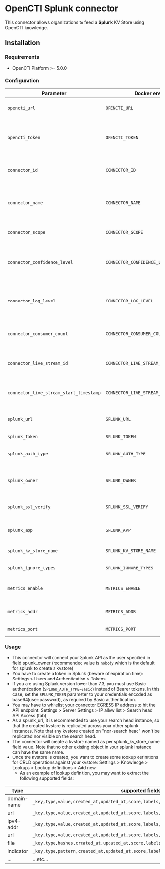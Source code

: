 # OpenCTI Splunk connector

This connector allows organizations to feed a **Splunk** KV Store using OpenCTI knowledge.

## Installation

### Requirements

- OpenCTI Platform >= 5.0.0

### Configuration

| Parameter                               | Docker envvar                           | Mandatory | Description                                                                                   |
|-----------------------------------------|-----------------------------------------| --------- |-----------------------------------------------------------------------------------------------|
| `opencti_url`                           | `OPENCTI_URL`                           | Yes       | The URL of the OpenCTI platform.                                                              |
| `opencti_token`                         | `OPENCTI_TOKEN`                         | Yes       | The default admin token configured in the OpenCTI platform parameters file.                   |
| `connector_id`                          | `CONNECTOR_ID`                          | Yes       | A valid arbitrary `UUIDv4` that must be unique for this connector.                            |
| `connector_name`                        | `CONNECTOR_NAME`                        | Yes       | The name of the Splunk instance, to identify it if you have multiple Splunk connectors.       |
| `connector_scope`                       | `CONNECTOR_SCOPE`                       | Yes       | Must be `splunk`, not used in this connector.                                                 |
| `connector_confidence_level`            | `CONNECTOR_CONFIDENCE_LEVEL`            | Yes       | The default confidence level for created sightings (a number between 1 and 4).                |
| `connector_log_level`                   | `CONNECTOR_LOG_LEVEL`                   | Yes       | The log level for this connector, could be `debug`, `info`, `warn` or `error` (less verbose). |
| `connector_consumer_count`              | `CONNECTOR_CONSUMER_COUNT`              | No        | Number of consumer/worker that will push data to Splunk.                                      |
| `connector_live_stream_id`              | `CONNECTOR_LIVE_STREAM_ID`              | Yes       | The Live Stream ID of the stream created in the OpenCTI interface.                            |
| `connector_live_stream_start_timestamp` | `CONNECTOR_LIVE_STREAM_START_TIMESTAMP` | No        | Start timestamp used on connector first start.                                                |
| `splunk_url`                            | `SPLUNK_URL`                            | Yes       | The Splunk instances REST API URLs as array                                                   |
| `splunk_token`                          | `SPLUNK_TOKEN`                          | Yes       | The Splunk token                                                                              |
| `splunk_auth_type`                      | `SPLUNK_AUTH_TYPE`                      | Yes       | The Splunk auth type: Bearer or Basic (default: `Bearer`)                                     |
| `splunk_owner`                          | `SPLUNK_OWNER`                          | Yes       | The Splunk KV store owners as array (same order as URLs)                                      |
| `splunk_ssl_verify`                     | `SPLUNK_SSL_VERIFY`                     | Yes       | Enable the SSL certificate check for all instances (default: `true`)                          |
| `splunk_app`                            | `SPLUNK_APP`                            | Yes       | The app of the KV Store for all instances.                                                    |
| `splunk_kv_store_name`                  | `SPLUNK_KV_STORE_NAME`                  | Yes       | The name of the KV Store for all instances.                                                   |
| `splunk_ignore_types`                   | `SPLUNK_IGNORE_TYPES`                   | Yes       | The list of entity types to ignore.                                                           |
| `metrics_enable`                        | `METRICS_ENABLE`                        | No        | Whether or not Prometheus metrics should be enabled.                                          |
| `metrics_addr`                          | `METRICS_ADDR`                          | No        | Bind IP address to use for metrics endpoint.                                                  |
| `metrics_port`                          | `METRICS_PORT`                          | No        | Port to use for metrics endpoint.                                                             |

### Usage

- This connector will connect your Splunk API as the user specified in field splunk_owner (recommended value is `nobody` which is the default for splunk to create a kvstore)
- You have to create a token in Splunk (beware of expiration time): Settings > Users and Authentication > Tokens
- If you are using Splunk version lower than 7.3, you must use Basic authentication (`SPLUNK_AUTH_TYPE=Basic`) instead of Bearer tokens. In this case, set the `SPLUNK_TOKEN` parameter to your credentials encoded as base64(user:password), as required by Basic authentication.
- You may have to whitelist your connector EGRESS IP address to hit the API endpoint: Settings > Server Settings > IP allow list > Search head API Access (tab)
- As a splunk_url, it is recommended to use your search head instance, so that the created kvstore is replicated across your other splunk instances. Note that any kvstore created on "non-search head" won't be replicated nor visible on the search head.
- The connector will create a kvstore named as per splunk_kv_store_name field value. Note that no other existing object in your splunk instance can have the same name.
- Once the kvstore is created, you want to create some lookup definitions for CRUD operations against your kvstore: Settings > Knowledge > Lookups > Lookup definitions > Add new
  - As an example of lookup definition, you may want to extract the following supported fields:

| type        | supported fields                                                                         |
| ----------- | ---------------------------------------------------------------------------------------- |
| domain-name | `_key,type,value,created_at,updated_at,score,labels,created_by`                          |
| url         | `_key,type,value,created_at,updated_at,score,labels,created_by`                          |
| ipv4-addr   | `_key,type,value,created_at,updated_at,score,labels,created_by`                          |
| url         | `_key,type,value,created_at,updated_at,score,labels,created_by`                          |
| file        | `_key,type,hashes,created_at,updated_at,score,labels,created_by`                         |
| indicator   | `_key,type,pattern,created_at,updated_at,score,labels,splunk_queries.queries,created_by` |
| ...         | ...etc...                                                                                |
